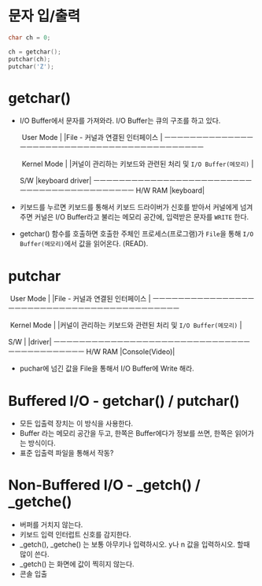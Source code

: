 # 문자 입/출력

```cpp
char ch = 0;

ch = getchar();
putchar(ch);
putchar('Z');
```



# getchar()

- I/O Buffer에서 문자를 가져와라. I/O Buffer는 큐의 구조를 하고 있다.

  ​	User Mode    |								     |File - 커널과 연결된 인터페이스 |
  ㅡㅡㅡㅡㅡㅡㅡㅡㅡㅡㅡㅡㅡㅡㅡㅡㅡㅡㅡㅡㅡㅡㅡㅡㅡㅡㅡㅡㅡㅡㅡㅡㅡㅡㅡㅡㅡㅡㅡㅡㅡㅡㅡ

  ​	Kernel Mode |								     |커널이 관리하는 키보드와 관련된 처리 및 `I/O Buffer(메모리)` |

  S/W												|keyboard driver|
  ㅡㅡㅡㅡㅡㅡㅡㅡㅡㅡㅡㅡㅡㅡㅡㅡㅡㅡㅡㅡㅡㅡㅡㅡㅡㅡㅡㅡㅡㅡㅡㅡㅡㅡㅡㅡㅡㅡㅡㅡㅡㅡㅡ
  H/W				RAM							|keyboard|

- 키보드를 누르면 키보드를 통해서 키보드 드라이버가 신호를 받아서 커널에게 넘겨주면 
  커널은 I/O Buffer라고 불리는 메모리 공간에, 입력받은 문자를 `WRITE` 한다.

- getchar() 함수를 호출하면 호출한 주체인 프로세스(프로그램)가 `File`을 통해 `I/O Buffer(메모리)`에서 
  값을 읽어온다. (READ).



# putchar

​	User Mode    |								     |File - 커널과 연결된 인터페이스 |
​        ㅡㅡㅡㅡㅡㅡㅡㅡㅡㅡㅡㅡㅡㅡㅡㅡㅡㅡㅡㅡㅡㅡㅡㅡㅡㅡㅡㅡㅡㅡㅡㅡㅡㅡㅡㅡㅡㅡㅡㅡㅡㅡㅡ

​	Kernel Mode |								     |커널이 관리하는 키보드와 관련된 처리 및 `I/O Buffer(메모리)` |

S/W			 |     								|driver|
ㅡㅡㅡㅡㅡㅡㅡㅡㅡㅡㅡㅡㅡㅡㅡㅡㅡㅡㅡㅡㅡㅡㅡㅡㅡㅡㅡㅡㅡㅡㅡㅡㅡㅡㅡㅡㅡㅡㅡㅡㅡㅡㅡ
H/W				RAM							|Console(Video)|

- puchar에 넘긴 값을 File을 통해서 I/O Buffer에 Write 해라.



# Buffered I/O - getchar() / putchar()

- 모든 입출력 장치는 이 방식을 사용한다.
- Buffer 라는 메모리 공간을 두고, 한쪽은 Buffer에다가 정보를 쓰면, 한쪽은 읽어가는 방식이다.
- 표준 입출력 파일을 통해서 작동?



# Non-Buffered I/O - _getch() / _getche()

- 버퍼를 거치지 않는다.
- 키보드 입력 인터럽트 신호를 감지한다.
- _getch(), _getche() 는 보통 아무키나 입력하시오. y나 n 값을 입력하시오. 할때 많이 쓴다.
- _getch() 는 화면에 값이 찍히지 않는다.
- 콘솔 입출

